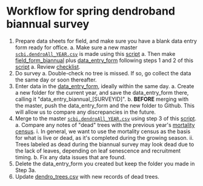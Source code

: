 # Workflow for spring dendroband biannual survey

1. Prepare data sheets for field, and make sure you have a blank data entry form ready for office.
    a. Make sure a new master [`scbi.dendroAll_YEAR.csv`](https://github.com/SCBI-ForestGEO/Dendrobands/tree/master/data) is made using this [script](https://github.com/SCBI-ForestGEO/Dendrobands/blob/master/Rscripts/survey_forms/new_scbidendroAll_%5BYEAR%5D.R)
    a. Then make [field_form_biannual](https://github.com/SCBI-ForestGEO/Dendrobands/tree/master/resources/field_forms) plus [data_entry_form](https://github.com/SCBI-ForestGEO/Dendrobands/tree/master/resources/data_entry_forms) following steps 1 and 2 of this [script](https://github.com/SCBI-ForestGEO/Dendrobands/blob/master/Rscripts/survey_forms/intraannual_survey.R)
    a. Review [checklist](https://github.com/SCBI-ForestGEO/Dendrobands/tree/master/resources/field_forms).
2. Do survey
    a. Double-check no tree is missed. If so, go collect the data the same day or soon thereafter.
3. Enter data in the [data_entry_form](https://github.com/SCBI-ForestGEO/Dendrobands/tree/master/resources/data_entry_forms), ideally within the same day.
    a. Create a new folder for the current year, and save the data_entry_form there, calling it "data_entry_biannual_[SURVEYID]".
    b. **BEFORE** merging with the master, push the data_entry_form and the new folder to Github. This will allow us to compare any discrepancies in the future.
4. Merge to the master [`scbi.dendroAll_YEAR.csv`](https://github.com/SCBI-ForestGEO/Dendrobands/tree/master/data) using step 3 of this [script](https://github.com/SCBI-ForestGEO/Dendrobands/blob/master/Rscripts/survey_forms/intraannual_survey.R).
    a. Compare any notes of "dead" trees with the previous year's [mortality census](https://github.com/SCBI-ForestGEO/SCBI-ForestGEO-Data/tree/master/tree_mortality/data).
        i. In general, we want to use the mortality census as the basis for what is live or dead, as it's completed during the growing season.
        ii. Trees labeled as dead during the biannual survey may look dead due to the lack of leaves, depending on leaf senescence and recruitment timing.
    b. Fix any data issues that are found.
5. Delete the data_entry_form you created but keep the folder you made in Step 3a.
6. Update [dendro_trees.csv](https://github.com/SCBI-ForestGEO/Dendrobands/blob/master/data/dendro_trees.csv) with new records of dead trees.
